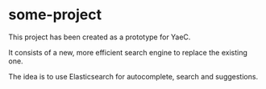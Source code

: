 # some-project

This project has been created as a prototype for YaeC.

It consists of a new, more efficient search engine to replace the existing one.

The idea is to use Elasticsearch for autocomplete, search and suggestions.
